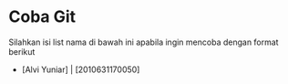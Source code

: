 # Coba Git
Silahkan isi list nama di bawah ini apabila ingin mencoba dengan format berikut

- [Alvi Yuniar] | [2010631170050]
